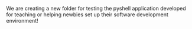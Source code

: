 We are creating a new folder for testing the pyshell application developed for teaching or helping newbies set up their software development environment!